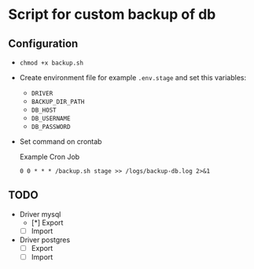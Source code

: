 
# Script for custom backup of db

## Configuration
- ```chmod +x backup.sh```
- Create environment file for example ```.env.stage``` and set this variables:
    - ```DRIVER```
    - ```BACKUP_DIR_PATH```
    - ```DB_HOST```
    - ```DB_USERNAME```
    - ```DB_PASSWORD```


- Set command on crontab

    Example Cron Job
    ```SHELL
    0 0 * * * /backup.sh stage >> /logs/backup-db.log 2>&1
    ```

## TODO
- Driver mysql
    - [*] Export
    - [ ] Import
- Driver postgres
    - [ ] Export
    - [ ] Import